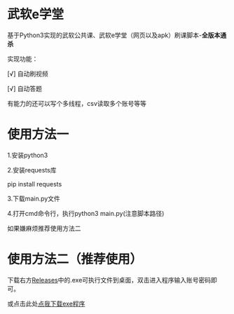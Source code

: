 # 武软e学堂
基于Python3实现的武软公共课、武软e学堂（网页以及apk）刷课脚本-**全版本通杀**

实现功能：

[√] 自动刷视频

[√] 自动答题

有能力的还可以写个多线程，csv读取多个账号等等

# 使用方法一
1.安装python3 

2.安装requests库

pip install requests

3.下载main.py文件

4.打开cmd命令行，执行python3 main.py(注意脚本路径)

如果嫌麻烦推荐使用方法二

# 使用方法二（推荐使用）

下载右方[Releases](https://github.com/wwww123ewqeqw/wrggk/releases)中的.exe可执行文件到桌面，双击进入程序输入账号密码即可。

或点击此处[点我下载exe程序](https://github.com/wwww123ewqeqw/wrggk/releases/download/v1.0.0/wrggkwhvcse.exe)
